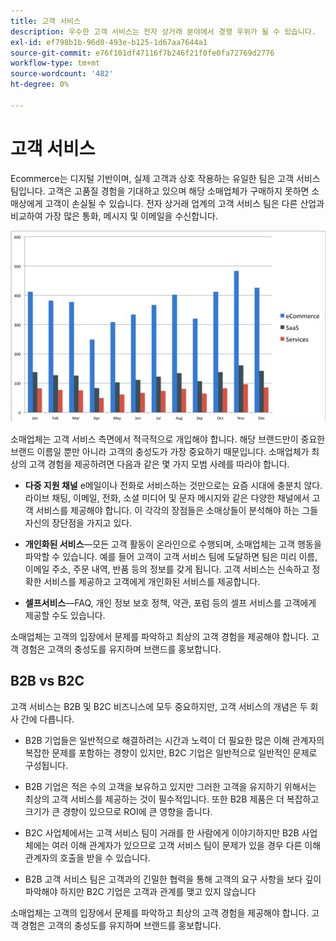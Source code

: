 ```yaml
---
title: 고객 서비스
description: 우수한 고객 서비스는 전자 상거래 분야에서 경쟁 우위가 될 수 있습니다.
exl-id: ef798b1b-96d0-493e-b125-1d67aa7644a1
source-git-commit: e76f101df47116f7b246f21f0fe0fa72769d2776
workflow-type: tm+mt
source-wordcount: '482'
ht-degree: 0%

---
```


# 고객 서비스

Ecommerce는 디지털 기반이며, 실제 고객과 상호 작용하는 유일한 팀은 고객 서비스 팀입니다. 고객은 고품질 경험을 기대하고 있으며 해당 소매업체가 구매하지 못하면 소매상에게 고객이 손실될 수 있습니다. 전자 상거래 업계의 고객 서비스 팀은 다른 산업과 비교하여 가장 많은 통화, 메시지 및 이메일을 수신합니다.

![고객 서비스 막대 차트](../../assets/playbooks/customer-service-chart.png)

소매업체는 고객 서비스 측면에서 적극적으로 개입해야 합니다. 해당 브랜드만이 중요한 브랜드 이름일 뿐만 아니라 고객의 충성도가 가장 중요하기 때문입니다. 소매업체가 최상의 고객 경험을 제공하려면 다음과 같은 몇 가지 모범 사례를 따라야 합니다.

- **다중 지원 채널** e메일이나 전화로 서비스하는 것만으로는 요즘 시대에 충분치 않다. 라이브 채팅, 이메일, 전화, 소셜 미디어 및 문자 메시지와 같은 다양한 채널에서 고객 서비스를 제공해야 합니다. 이 각각의 장점들은 소매상들이 분석해야 하는 그들 자신의 장단점을 가지고 있다.

- **개인화된 서비스**—모든 고객 활동이 온라인으로 수행되며, 소매업체는 고객 행동을 파악할 수 있습니다. 예를 들어 고객이 고객 서비스 팀에 도달하면 팀은 미리 이름, 이메일 주소, 주문 내역, 반품 등의 정보를 갖게 됩니다. 고객 서비스는 신속하고 정확한 서비스를 제공하고 고객에게 개인화된 서비스를 제공합니다.

- **셀프서비스**—FAQ, 개인 정보 보호 정책, 약관, 포럼 등의 셀프 서비스를 고객에게 제공할 수도 있습니다.

소매업체는 고객의 입장에서 문제를 파악하고 최상의 고객 경험을 제공해야 합니다. 고객 경험은 고객의 충성도를 유지하며 브랜드를 홍보합니다.

## B2B vs B2C

고객 서비스는 B2B 및 B2C 비즈니스에 모두 중요하지만, 고객 서비스의 개념은 두 회사 간에 다릅니다.

- B2B 기업들은 일반적으로 해결하려는 시간과 노력이 더 필요한 많은 이해 관계자의 복잡한 문제를 포함하는 경향이 있지만, B2C 기업은 일반적으로 일반적인 문제로 구성됩니다.

- B2B 기업은 적은 수의 고객을 보유하고 있지만 그러한 고객을 유지하기 위해서는 최상의 고객 서비스를 제공하는 것이 필수적입니다. 또한 B2B 제품은 더 복잡하고 크기가 큰 경향이 있으므로 ROI에 큰 영향을 줍니다.

- B2C 사업체에서는 고객 서비스 팀이 거래를 한 사람에게 이야기하지만 B2B 사업체에는 여러 이해 관계자가 있으므로 고객 서비스 팀이 문제가 있을 경우 다른 이해 관계자의 호출을 받을 수 있습니다.

- B2B 고객 서비스 팀은 고객과의 긴밀한 협력을 통해 고객의 요구 사항을 보다 깊이 파악해야 하지만 B2C 기업은 고객과 관계를 맺고 있지 않습니다

소매업체는 고객의 입장에서 문제를 파악하고 최상의 고객 경험을 제공해야 합니다. 고객 경험은 고객의 충성도를 유지하며 브랜드를 홍보합니다.
